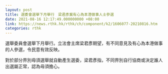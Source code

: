 ```yaml
---
layout: post
title: 選委會選舉下月舉行　梁君彥冀有心為本港做事人士參選
date: 2021-08-16 12:17:49.000000000 +08:00
link: https://news.rthk.hk/rthk/ch/component/k2/1606077-20210816.htm
categories: rthk
---
```


選舉委員會選舉下月舉行。立法會主席梁君彥期望，有不同意見及有心為本港做事的人參選，令民意有效反映。

對於部分界別毋須選舉就自動產生選委，梁君彥指，不同界別自行協商或決定誰人出選屬正常，認為毋須擔心。
